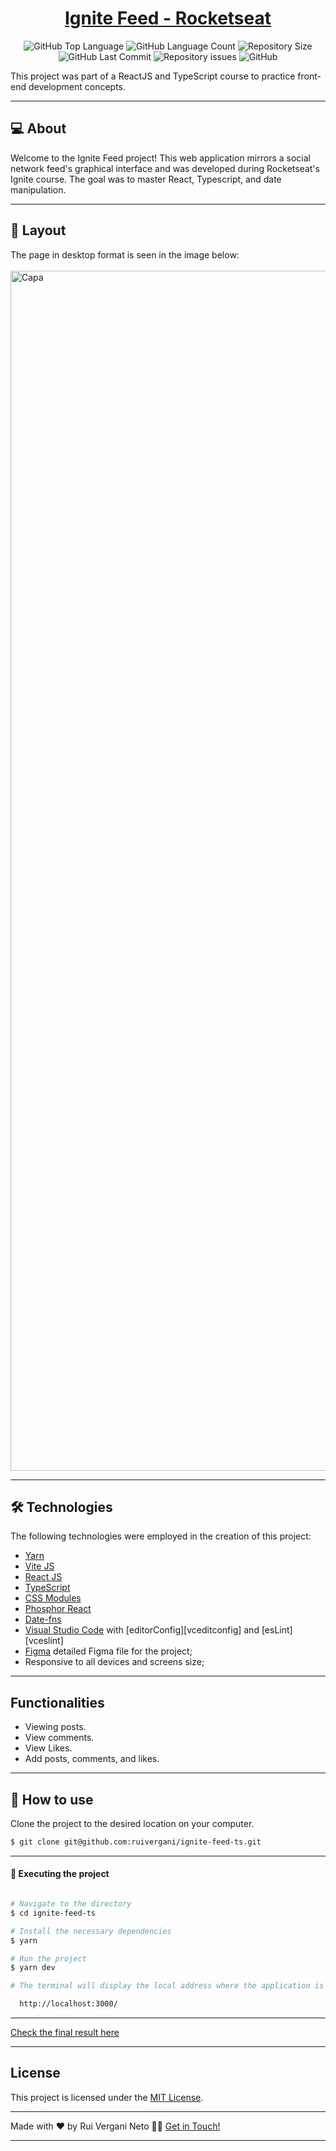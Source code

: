 <p align="center">
  <h1 align="center"><a href="https://ruivergani.github.io/lp-pokemon/">Ignite Feed - Rocketseat</a></h1>
</p>

<p align="center" margin-top="25px" >
  <img alt="GitHub Top Language" src="https://img.shields.io/github/languages/top/ruivergani/ignite-feed-ts">

  <img alt="GitHub Language Count" src="https://img.shields.io/github/languages/count/ruivergani/ignite-feed-ts">

  <img alt="Repository Size" src="https://img.shields.io/github/repo-size/ruivergani/ignite-feed-ts">

  <img alt="GitHub Last Commit" src="https://img.shields.io/github/last-commit/ruivergani/ignite-feed-ts">

  <img alt="Repository issues" src="https://img.shields.io/github/issues/ruivergani/ignite-feed-ts">

  <img alt="GitHub" src="https://img.shields.io/github/license/ruivergani/ignite-feed-ts">
</p>

This project was part of a ReactJS and TypeScript course to practice front-end development concepts.
___

## 💻 About

Welcome to the Ignite Feed project! This web application mirrors a social network feed's graphical interface and was developed during Rocketseat's Ignite course. The goal was to master React, Typescript, and date manipulation.

___

## 🎨 Layout
The page in desktop format is seen in the image below:
\
\
<img width="1920" alt="Capa" src="https://github.com/ruivergani/ignite-feed-ts/assets/70537459/4e307856-995f-47ce-a0e7-0c0e85737136">

___

## 🛠 Technologies

The following technologies were employed in the creation of this project:

- [Yarn](https://vitejs.dev/)
- [Vite JS](https://vitejs.dev/)
- [React JS](https://reactjs.org/)
- [TypeScript](https://www.typescriptlang.org/)
- [CSS Modules](https://github.com/css-modules/css-modules)
- [Phosphor React](https://phosphoricons.com/)
- [Date-fns](https://date-fns.org/)
- [Visual Studio Code](https://code.visualstudio.com/) with [editorConfig][vceditconfig] and [esLint][vceslint]
- [Figma](https://www.figma.com/file/QngNpEvtTk7XN61PObI3Ro/Ignite-Feed?type=design&node-id=26%3A12&mode=design&t=GL7dPs6g1RYCtsB6-1) detailed Figma file for the project;
- Responsive to all devices and screens size;

___

## Functionalities

- Viewing posts.
- View comments.
- View Likes.
- Add posts, comments, and likes.
  
___

## 🚀 How to use

Clone the project to the desired location on your computer.

```bash
$ git clone git@github.com:ruivergani/ignite-feed-ts.git
```
___

#### 🚧 Executing the project
```bash

# Navigate to the directory
$ cd ignite-feed-ts

# Install the necessary dependencies
$ yarn

# Run the project
$ yarn dev

# The terminal will display the local address where the application is running (something like this):

  http://localhost:3000/

```
___

[Check the final result here]()

___

## License

This project is licensed under the [MIT License](https://opensource.org/license/mit/).
___

Made with ❤️ by Rui Vergani Neto 👋🏽 [Get in Touch!](https://www.linkedin.com/in/ruivergani/)

---
